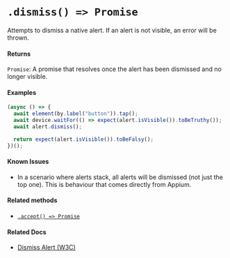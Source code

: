 # `.dismiss() => Promise`

Attempts to dismiss a native alert. If an alert is not visible, an error will be thrown.

#### Returns

`Promise`: A promise that resolves once the alert has been dismissed and no longer visible.

#### Examples

```javascript
(async () => {
  await element(by.label("button")).tap();
  await device.waitFor(() => expect(alert.isVisible()).toBeTruthy());
  await alert.dismiss();

  return expect(alert.isVisible()).toBeFalsy();
})();
```

#### Known Issues

- In a scenario where alerts stack, all alerts will be dismissed (not just the top one). This is behaviour that comes directly from Appium.

#### Related methods

- [`.accept() => Promise`](./accept.md)

#### Related Docs

- [Dismiss Alert (W3C)](https://www.w3.org/TR/webdriver/#dismiss-alert)